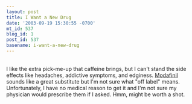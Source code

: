 ```yaml
---
layout: post
title: I Want a New Drug
date: '2003-09-19 15:30:55 -0700'
mt_id: 537
blog_id: 1
post_id: 537
basename: i-want-a-new-drug
---
```

<br />I like the extra pick-me-up that caffeine brings, but I can't stand the side effects like headaches, addictive symptoms, and edginess. <a href="http://www.fortune.com/fortune/articles/0,15114,486995,00.html">Modafinil</a> sounds like a great substitute but I'm not sure what "off label" means. Unfortunately, I have no medical reason to get it and I'm not sure my physician would prescribe them if I asked. Hmm, might be worth a shot.<br /><br /><br />
